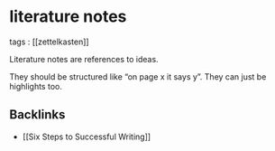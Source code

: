 # literature notes

tags
: [[zettelkasten]]

Literature notes are references to ideas.

They should be structured like &ldquo;on page x it says y&rdquo;. They can just be highlights too.


## Backlinks

-   [[Six Steps to Successful Writing]]
